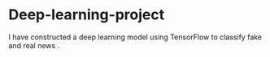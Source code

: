 # Deep-learning-project
I have constructed a deep learning model using TensorFlow to classify fake and real news .
